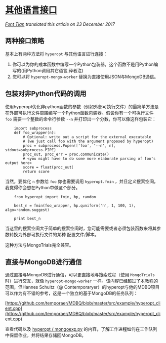 # [其他语言接口](https://github.com/hyperopt/hyperopt/wiki/Interfacing-With-Other-Languages)
*[Font Tian](http://blog.csdn.net/fontthrone) translated this article on 23 December 2017*
## 两种接口策略

 基本上有两种方法将 `hyperopt` 与其他语言进行连接：

 1. 你可以为你的成本函数中编写一个Python包装器，这个函数不是用Python编写的(用Python调用其它语言,译者注)
 2. 您可以将 `hyperopt-mongo-worker` 替换为直接使用JSON与MongoDB通信。

## 包装对非Python代码的调用
使用hyperopt优化非python函数的参数（例如外部可执行文件）的最简单方法是在外部可执行文件周围编写一个Python函数包装器。假设你有一个可执行文件 `foo` 需要一个整数的命令行参数 `--n` 并打印出一个分数，你可以像这样包装它：

```
	import subprocess
	def foo_wrapper(n):
	    # Optional: write out a script for the external executable
	    # (we just call foo with the argument proposed by hyperopt)
	    proc = subprocess.Popen(['foo', '--n', n], stdout=subprocess.PIPE)
	    proc_out, proc_err = proc.communicate()
	    # <you might have to do some more elaborate parsing of foo's output here>
	    score = float(proc_out)
	    return score
```

当然，要优化 `n` 参数给 `foo` 你也需要调用 `hyperopt.fmin` ，并且定义搜索空间。我觉得你会想在Python中做这个部分。

```
	from hyperopt import fmin, hp, random

	best_n = fmin(foo_wrapper, hp.quniform('n', 1, 100, 1), algo=random.suggest)

	print best_n
```

当这里的搜索空间大于简单的搜索空间时，您可能需要或者必须包装函数来将其参数转换为外部可执行文件的某种 配置文件/脚本。

这种方法与MongoTrials完全兼容。

## 直接与MongoDB进行通信

通过直接与MongoDB进行通信，可以更直接地与搜索过程（使用 `MongoTrials` 时）进行交互，就像 `hyperopt-mongo-worker` 一样。该内容已经超过了本教程的范围，但Hannes Schultz（@ Contemporaryer）的hyperopt与他的MDBQ项目可以作为有不错的参考，这是一个独立的基于MongoDB的任务队列：

[https://github.com/temporaer/MDBQ/blob/master/src/example/hyperopt_client.cpp](https://github.com/temporaer/MDBQ/blob/master/src/example/hyperopt_client.cpp)

查看代码以及 [hyperopt / mongoexp.py](https://github.com/jaberg/hyperopt/blob/master/hyperopt/mongoexp.py) 的内容，了解工作进程如何在工作队列中保留作业，并将结果存储回MongoDB。







